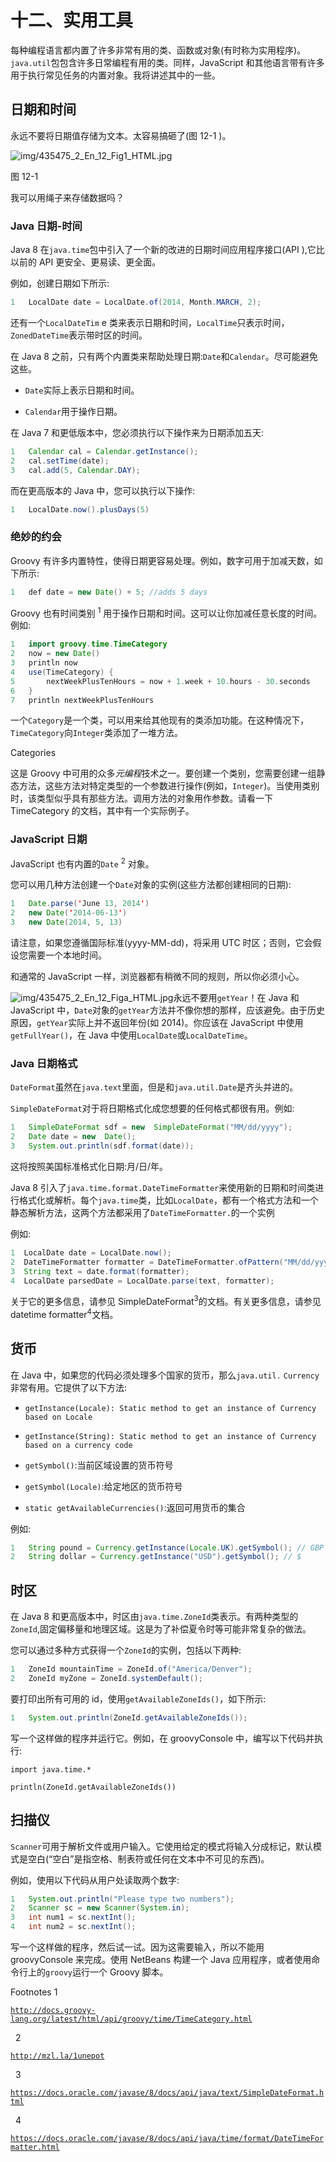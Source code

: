 # 十二、实用工具

每种编程语言都内置了许多非常有用的类、函数或对象(有时称为实用程序)。`java.util`包包含许多日常编程有用的类。同样，JavaScript 和其他语言带有许多用于执行常见任务的内置对象。我将讲述其中的一些。

## 日期和时间

永远不要将日期值存储为文本。太容易搞砸了(图 12-1 )。

![img/435475_2_En_12_Fig1_HTML.jpg](img/435475_2_En_12_Fig1_HTML.jpg)

图 12-1

我可以用绳子来存储数据吗？

### Java 日期-时间

Java 8 在`java.time`包中引入了一个新的改进的日期时间应用程序接口(API ),它比以前的 API 更安全、更易读、更全面。

例如，创建日期如下所示:

```java
1   LocalDate date = LocalDate.of(2014, Month.MARCH, 2);

```

还有一个`LocalDateTim` e 类来表示日期和时间，`LocalTime`只表示时间，`ZonedDateTime`表示带时区的时间。

在 Java 8 之前，只有两个内置类来帮助处理日期:`Date`和`Calendar`。尽可能避免这些。

*   `Date`实际上表示日期和时间。

*   `Calendar`用于操作日期。

在 Java 7 和更低版本中，您必须执行以下操作来为日期添加五天:

```java
1   Calendar cal = Calendar.getInstance();
2   cal.setTime(date);
3   cal.add(5, Calendar.DAY);

```

而在更高版本的 Java 中，您可以执行以下操作:

```java
1   LocalDate.now().plusDays(5)

```

### 绝妙的约会

Groovy 有许多内置特性，使得日期更容易处理。例如，数字可用于加减天数，如下所示:

```java
1   def date = new Date() + 5; //adds 5 days

```

Groovy 也有时间类别 <sup>1</sup> 用于操作日期和时间。这可以让你加减任意长度的时间。例如:

```java
1   import groovy.time.TimeCategory
2   now = new Date()
3   println now
4   use(TimeCategory) {
5       nextWeekPlusTenHours = now + 1.week + 10.hours - 30.seconds
6   }
7   println nextWeekPlusTenHours

```

一个`Category`是一个类，可以用来给其他现有的类添加功能。在这种情况下，`TimeCategory`向`Integer`类添加了一堆方法。

Categories

这是 Groovy 中可用的众多*元编程*技术之一。要创建一个类别，您需要创建一组静态方法，这些方法对特定类型的一个参数进行操作(例如，`Integer`)。当使用类别时，该类型似乎具有那些方法。调用方法的对象用作参数。请看一下 TimeCategory 的文档，其中有一个实际例子。

### JavaScript 日期

JavaScript 也有内置的`Date` <sup>2</sup> 对象。

您可以用几种方法创建一个`Date`对象的实例(这些方法都创建相同的日期):

```java
1   Date.parse('June 13, 2014')
2   new Date('2014-06-13')
3   new Date(2014, 5, 13)

```

请注意，如果您遵循国际标准(yyyy-MM-dd)，将采用 UTC 时区；否则，它会假设您需要一个本地时间。

和通常的 JavaScript 一样，浏览器都有稍微不同的规则，所以你必须小心。

![img/435475_2_En_12_Figa_HTML.jpg](img/435475_2_En_12_Figa_HTML.jpg)永远不要用`getYear`！在 Java 和 JavaScript 中，`Date`对象的`getYear`方法并不像你想的那样，应该避免。由于历史原因，`getYear`实际上并不返回年份(如 2014)。你应该在 JavaScript 中使用`getFullYear()`，在 Java 中使用`LocalDate`或`LocalDateTime`。

### Java 日期格式

`DateFormat`虽然在`java.text`里面，但是和`java.util.Date`是齐头并进的。

`SimpleDateFormat`对于将日期格式化成您想要的任何格式都很有用。例如:

```java
1   SimpleDateFormat sdf = new  SimpleDateFormat("MM/dd/yyyy");
2   Date date = new  Date();
3   System.out.println(sdf.format(date));

```

这将按照美国标准格式化日期:月/日/年。

Java 8 引入了`java.time.format.DateTimeFormatter`来使用新的日期和时间类进行格式化或解析。每个`java.time`类，比如`LocalDate`，都有一个格式方法和一个静态解析方法，这两个方法都采用了`DateTimeFormatter.`的一个实例

例如:

```java
1  LocalDate date = LocalDate.now();
2  DateTimeFormatter formatter = DateTimeFormatter.ofPattern("MM/dd/yyyy");
3  String text = date.format(formatter);
4  LocalDate parsedDate = LocalDate.parse(text, formatter);

```

关于它的更多信息，请参见 SimpleDateFormat<sup>3</sup>的文档。有关更多信息，请参见 datetime formatter<sup>4</sup>文档。

## 货币

在 Java 中，如果您的代码必须处理多个国家的货币，那么`java.util.` `Currency`非常有用。它提供了以下方法:

*   `getInstance(Locale): Static method to get an instance of Currency based on Locale`

*   `getInstance(String): Static method to get an instance of Currency based on a currency code`

*   `getSymbol()`:当前区域设置的货币符号

*   `getSymbol(Locale)`:给定地区的货币符号

*   `static getAvailableCurrencies()`:返回可用货币的集合

例如:

```java
1   String pound = Currency.getInstance(Locale.UK).getSymbol(); // GBP
2   String dollar = Currency.getInstance("USD").getSymbol(); // $

```

## 时区

在 Java 8 和更高版本中，时区由`java.time.ZoneId`类表示。有两种类型的`ZoneId`,固定偏移量和地理区域。这是为了补偿夏令时等可能非常复杂的做法。

您可以通过多种方式获得一个`ZoneId`的实例，包括以下两种:

```java
1   ZoneId mountainTime = ZoneId.of("America/Denver");
2   ZoneId myZone = ZoneId.systemDefault();

```

要打印出所有可用的 id，使用`getAvailableZoneIds()`，如下所示:

```java
1   System.out.println(ZoneId.getAvailableZoneIds());

```

写一个这样做的程序并运行它。例如，在 groovyConsole 中，编写以下代码并执行:

`import java.time.*`

`println(ZoneId.getAvailableZoneIds())`

## 扫描仪

`Scanner`可用于解析文件或用户输入。它使用给定的模式将输入分成标记，默认模式是空白(“空白”是指空格、制表符或任何在文本中不可见的东西)。

例如，使用以下代码从用户处读取两个数字:

```java
1   System.out.println("Please type two numbers");
2   Scanner sc = new Scanner(System.in);
3   int num1 = sc.nextInt();
4   int num2 = sc.nextInt();

```

写一个这样做的程序，然后试一试。因为这需要输入，所以不能用 groovyConsole 来完成。使用 NetBeans 构建一个 Java 应用程序，或者使用命令行上的`groovy`运行一个 Groovy 脚本。

<aside aria-label="Footnotes" class="FootnoteSection" epub:type="footnotes">Footnotes 1

[`http://docs.groovy-lang.org/latest/html/api/groovy/time/TimeCategory.html`](http://docs.groovy-lang.org/latest/html/api/groovy/time/TimeCategory.html)

  2

[`http://mzl.la/1unepot`](http://mzl.la/1unepot)

  3

[`https://docs.oracle.com/javase/8/docs/api/java/text/SimpleDateFormat.html`](https://docs.oracle.com/javase/8/docs/api/java/text/SimpleDateFormat.html)

  4

[`https://docs.oracle.com/javase/8/docs/api/java/time/format/DateTimeFormatter.html`](https://docs.oracle.com/javase/8/docs/api/java/time/format/DateTimeFormatter.html)

 </aside>